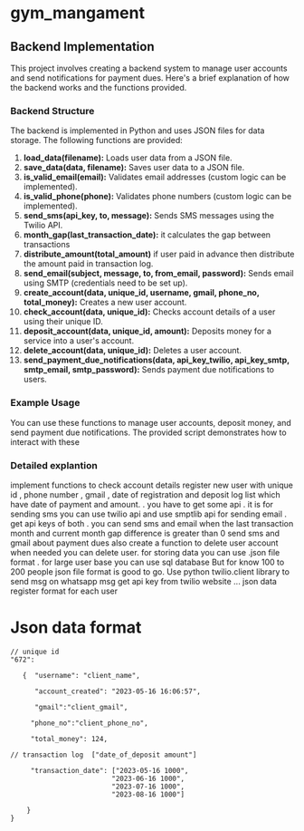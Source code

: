 # gym_mangament


## Backend Implementation

This project involves creating a backend system to manage user accounts and send notifications for payment dues. Here's a brief explanation of how the backend works and the functions provided.

### Backend Structure

The backend is implemented in Python and uses JSON files for data storage. The following functions are provided:

1. **load_data(filename):** Loads user data from a JSON file.
2. **save_data(data, filename):** Saves user data to a JSON file.
3. **is_valid_email(email):** Validates email addresses (custom logic can be implemented).
4. **is_valid_phone(phone):** Validates phone numbers (custom logic can be implemented).
5. **send_sms(api_key, to, message):** Sends SMS messages using the Twilio API.
6. **month_gap(last_transaction_date):** it calculates the gap between transactions
7. **distribute_amount(total_amount)** if user paid in advance then distribute the  amount paid in transaction log.
8. **send_email(subject, message, to, from_email, password):** Sends email using SMTP (credentials need to be set up).
9. **create_account(data, unique_id, username, gmail, phone_no, total_money):** Creates a new user account.
10. **check_account(data, unique_id):** Checks account details of a user using their unique ID.
11. **deposit_account(data, unique_id, amount):** Deposits money for a service into a user's account.
12. **delete_account(data, unique_id):** Deletes a user account.
13. **send_payment_due_notifications(data, api_key_twilio, api_key_smtp, smtp_email, smtp_password):** Sends payment due notifications to users.

### Example Usage

You can use these functions to manage user accounts, deposit money, and send payment due notifications. The provided script demonstrates how to interact with these


### Detailed explantion
implement functions to check account details  register new user with unique id , phone number , gmail  , date of registration and deposit log list which have date of payment  and  amount.  . you have to get some api . it is for sending sms you can use twilio api and use smptlib  api for sending email . get api keys of both . you can send sms and email when the last transaction  month and current month gap difference  is greater than 0 send sms and gmail about payment dues also create a function to delete user account when needed you can delete user. for storing data you can use .json file format . for large user base you can use sql database But for know 100 to 200 people json file format is good to go. Use python twilio.client  library to send msg on whatsapp msg get  api  key from twilio website  ...
json data register format for each user

# Json data format

```
// unique id
"672": 

   {  "username": "client_name",

      "account_created": "2023-05-16 16:06:57",

      "gmail":"client_gmail", 

     "phone_no":"client_phone_no",

     "total_money": 124,

// transaction log  ["date_of_deposit amount"]

     "transaction_date": ["2023-05-16 1000",
                         "2023-06-16 1000",
                         "2023-07-16 1000",
                         "2023-08-16 1000"]
                
    }
}


